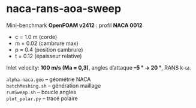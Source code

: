 # naca-rans-aoa-sweep

Mini-benchmark **OpenFOAM v2412** : profil **NACA 0012**  
- c = 1.0 m  (corde)  
- m = 0.02   (cambrure max)  
- p = 0.4    (position cambrure)  
- t = 0.12   (épaisseur relative)  

Inlet velocity: **100 m/s (Ma ≈ 0,3)**, angles d’attaque **–5 ° → 20 °**, RANS k-ω.


`alpha-naca.geo`  – géométrie NACA  
`batchMeshing.sh` – génération maillage  
`runSweep.sh`     – boucle angles  
`plot_polar.py`   – tracé polaire  
